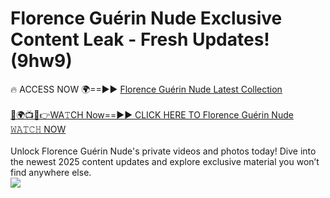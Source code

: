 # Florence Guérin Nude Exclusive Content Leak - Fresh Updates! (9hw9)

🔥 ACCESS NOW 🌍==►► <a href="https://tinyurl.com/yc657z5k" rel="nofollow">Florence Guérin Nude Latest Collection</a>
<br><br>
[🔴🌍📺📱👉WA𝚃CH Now==►► CLICK HERE TO Florence Guérin Nude 𝚆𝙰𝚃𝙲𝙷 NOW](https://tinyurl.com/yc657z5k)
<br><br>
Unlock Florence Guérin Nude's private videos and photos today! Dive into the newest 2025 content updates and explore exclusive material you won’t find anywhere else.
<br>
<a href="https://tinyurl.com/yc657z5k" rel="nofollow" data-target="animated-image.originalLink"><img src="https://camo.githubusercontent.com/8a4f000d20f83aca3bf7ec5f350d767afa0574a8a352519fd8cfa583a6f93a33/68747470733a2f2f692e696d6775722e636f6d2f644a486b345a712e676966" data-canonical-src="https://i.imgur.com/dJHk4Zq.gif" style="max-width: 100%; display: inline-block;" data-target="animated-image.originalImage"></a>
<br>
